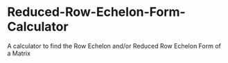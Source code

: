 # Reduced-Row-Echelon-Form-Calculator
A calculator to find the Row Echelon and/or Reduced Row Echelon Form of a Matrix
